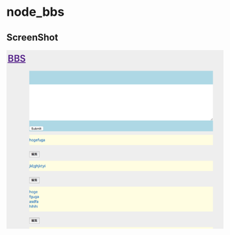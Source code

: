 # node_bbs


## ScreenShot
![top-page](https://raw.githubusercontent.com/tuneyuki/node_bbs/images/screen_image_build1.png)
